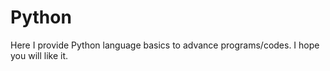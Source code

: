 # Python
Here I provide Python language basics to advance programs/codes. 
I hope you will like it.
